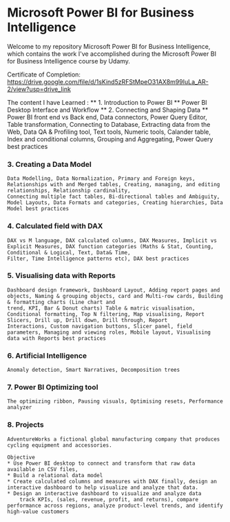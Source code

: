 # Microsoft Power BI for Business Intelligence
Welcome to my repository Microsoft Power BI for Business Intelligence, which contains the work I've accomplished during the Microsoft Power BI for Business Intelligence course by Udamy. 

Certificate of Completion: 
https://drive.google.com/file/d/1sKind5zRFStMpeO31AX8m99IuLa_AR-2/view?usp=drive_link

The content I have Learned :
** 1.	Introduction to Power BI **
    Power BI Desktop Interface and Workflow
** 2.	Connecting and Shaping Data **
    Power BI front end vs Back end, Data connectors, Power Query Editor, Table transformation, Connecting to Database, Extracting data from the Web, Data QA & Profiling tool, Text tools,     Numeric tools, Calander table, Index and conditional columns, Grouping and Aggregating, Power Query best practices
### 3.	Creating a Data Model ###
    Data Modelling, Data Normalization, Primary and Foreign keys, Relationships with and Merged tables, Creating, managing, and editing relationships, Relationship cardinality,       
    Connecting multiple fact tables, Bi-directional tables and Ambiguity, Model Layouts, Data Formats and categories, Creating hierarchies, Data Model best practices
### 4.	Calculated field with DAX
    DAX vs M language, DAX calculated columns, DAX Measures, Implicit vs Explicit Measures, DAX function categories (Maths & Stat, Counting, Conditional & Logical, Text, Data& Time, 
    Filter, Time Intelligence patterns etc), DAX best practices
### 5.	Visualising data with Reports
    Dashboard design framework, Dashboard Layout, Adding report pages and objects, Naming & grouping objects, card and Multi-row cards, Building & formatting charts (Line chart and 
    trend, KPI, Bar & Donut charts) Table & matric visualisation, Conditional formatting, Top N filtering, Map visualising, Report Slicers, Drill up, Drill down, Drill through, Report 
    Interactions, Custom navigation buttons, Slicer panel, field parameters, Managing and viewing roles, Mobile layout, Visualising data with Reports best practices
### 6.	Artificial Intelligence
    Anomaly detection, Smart Narratives, Decomposition trees
### 7.	Power BI Optimizing tool
    The optimizing ribbon, Pausing visuals, Optimising resets, Performance analyzer 
### 8.	Projects
    AdventureWorks a fictional global manufacturing company that produces cycling equipment and accessories.
    
    Objective
    * Use Power BI desktop to connect and transform that raw data available in CSV files,
    * Build a relational data model
    * Create calculated columns and measures with DAX finally, design an interactive dashboard to help visualize and analyze that data.
    * Design an interactive dashboard to visualize and analyze data 
        track KPIs, (sales, revenue, profit, and returns), compare performance across regions, analyze product-level trends, and identify high-value customers

